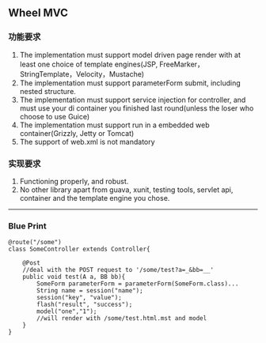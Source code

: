 ## Wheel MVC
### 功能要求

1. The implementation must support model driven page render with at least one choice of template engines(JSP, FreeMarker，StringTemplate，Velocity，Mustache)
2. The implementation must support parameterForm submit, including nested structure.
3. The implementation must support service injection for controller, and must use your di container you finished last round(unless the loser who choose to use Guice)
4. The implementation must support run in a embedded web container(Grizzly, Jetty or Tomcat)
5. The support of web.xml is not mandatory

### 实现要求

1. Functioning properly, and robust.
2. No other library apart from guava, xunit, testing tools, servlet api, container and the template engine you chose.

---------
### Blue Print

	@route("/some")
	class SomeController extends Controller{
		
		@Post
		//deal with the POST request to '/some/test?a=_&bb=__'
		public void test(A a, BB bb){
			SomeForm parameterForm = parameterForm(SomeForm.class)...
			String name = session("name");
			session("key", "value");
			flash("result", "success");
			model("one","1");
			//will render with /some/test.html.mst and model
		}
	}	

